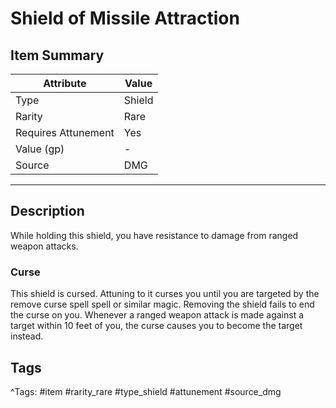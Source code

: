 # Shield of Missile Attraction

## Item Summary

| Attribute            | Value                        |
|----------------------|------------------------------|
| Type                 | Shield |
| Rarity               | Rare             |
| Requires Attunement  | Yes                |
| Value (gp)           | -    |
| Source               | DMG |

---

## Description

While holding this shield, you have resistance to damage from ranged weapon attacks.

### Curse

This shield is cursed. Attuning to it curses you until you are targeted by the remove curse spell spell or similar magic. Removing the shield fails to end the curse on you. Whenever a ranged weapon attack is made against a target within 10 feet of you, the curse causes you to become the target instead.

## Tags

^Tags: #item #rarity_rare #type_shield #attunement #source_dmg